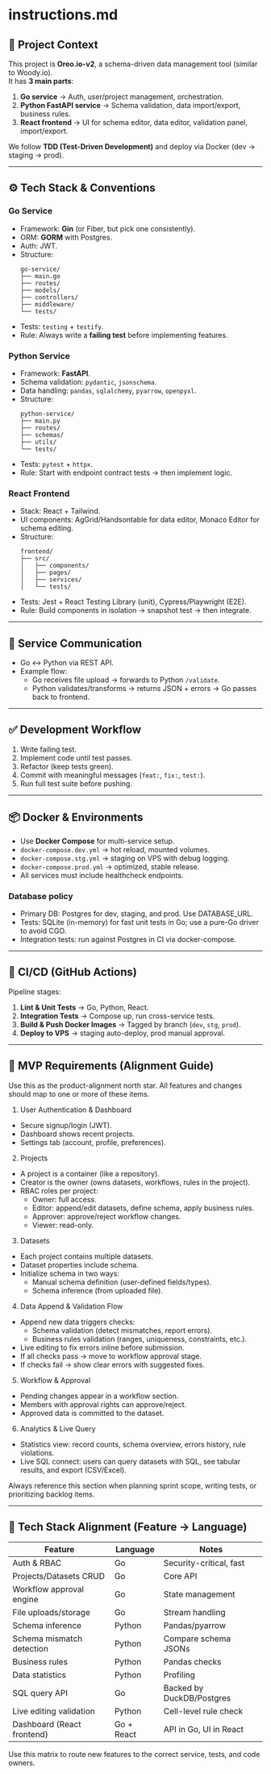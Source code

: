 # instructions.md

## 📌 Project Context
This project is **Oreo.io-v2**, a schema-driven data management tool (similar to Woody.io).  
It has **3 main parts**:  
1. **Go service** → Auth, user/project management, orchestration.  
2. **Python FastAPI service** → Schema validation, data import/export, business rules.  
3. **React frontend** → UI for schema editor, data editor, validation panel, import/export.  

We follow **TDD (Test-Driven Development)** and deploy via Docker (dev → staging → prod).  

---

## ⚙️ Tech Stack & Conventions

### Go Service
- Framework: **Gin** (or Fiber, but pick one consistently).  
- ORM: **GORM** with Postgres.  
- Auth: JWT.  
- Structure:  
  ```
  go-service/
  ├── main.go
  ├── routes/
  ├── models/
  ├── controllers/
  ├── middleware/
  └── tests/
  ```
- Tests: `testing` + `testify`.  
- Rule: Always write a **failing test** before implementing features.  

### Python Service
- Framework: **FastAPI**.  
- Schema validation: `pydantic`, `jsonschema`.  
- Data handling: `pandas`, `sqlalchemy`, `pyarrow`, `openpyxl`.  
- Structure:  
  ```
  python-service/
  ├── main.py
  ├── routes/
  ├── schemas/
  ├── utils/
  └── tests/
  ```
- Tests: `pytest` + `httpx`.  
- Rule: Start with endpoint contract tests → then implement logic.  

### React Frontend
- Stack: React + Tailwind.  
- UI components: AgGrid/Handsontable for data editor, Monaco Editor for schema editing.  
- Structure:  
  ```
  frontend/
  ├── src/
  │   ├── components/
  │   ├── pages/
  │   ├── services/
  │   └── tests/
  ```
- Tests: Jest + React Testing Library (unit), Cypress/Playwright (E2E).  
- Rule: Build components in isolation → snapshot test → then integrate.  

---

## 🔄 Service Communication
- Go ↔ Python via REST API.  
- Example flow:  
  - Go receives file upload → forwards to Python `/validate`.  
  - Python validates/transforms → returns JSON + errors → Go passes back to frontend.  

---

## ✅ Development Workflow
1. Write failing test.  
2. Implement code until test passes.  
3. Refactor (keep tests green).  
4. Commit with meaningful messages (`feat:`, `fix:`, `test:`).  
5. Run full test suite before pushing.  

---

## 📦 Docker & Environments
- Use **Docker Compose** for multi-service setup.  
- `docker-compose.dev.yml` → hot reload, mounted volumes.  
- `docker-compose.stg.yml` → staging on VPS with debug logging.  
- `docker-compose.prod.yml` → optimized, stable release.  
- All services must include healthcheck endpoints.  

### Database policy
- Primary DB: Postgres for dev, staging, and prod. Use DATABASE_URL.
- Tests: SQLite (in-memory) for fast unit tests in Go; use a pure-Go driver to avoid CGO.
- Integration tests: run against Postgres in CI via docker-compose.

---

## 🧪 CI/CD (GitHub Actions)
Pipeline stages:  
1. **Lint & Unit Tests** → Go, Python, React.  
2. **Integration Tests** → Compose up, run cross-service tests.  
3. **Build & Push Docker Images** → Tagged by branch (`dev`, `stg`, `prod`).  
4. **Deploy to VPS** → staging auto-deploy, prod manual approval.  

---

## 🎯 MVP Requirements (Alignment Guide)

Use this as the product-alignment north star. All features and changes should map to one or more of these items.

1) User Authentication & Dashboard
- Secure signup/login (JWT).
- Dashboard shows recent projects.
- Settings tab (account, profile, preferences).

2) Projects
- A project is a container (like a repository).
- Creator is the owner (owns datasets, workflows, rules in the project).
- RBAC roles per project:
  - Owner: full access.
  - Editor: append/edit datasets, define schema, apply business rules.
  - Approver: approve/reject workflow changes.
  - Viewer: read-only.

3) Datasets
- Each project contains multiple datasets.
- Dataset properties include schema.
- Initialize schema in two ways:
  - Manual schema definition (user-defined fields/types).
  - Schema inference (from uploaded file).

4) Data Append & Validation Flow
- Append new data triggers checks:
  - Schema validation (detect mismatches, report errors).
  - Business rules validation (ranges, uniqueness, constraints, etc.).
- Live editing to fix errors inline before submission.
- If all checks pass → move to workflow approval stage.
- If checks fail → show clear errors with suggested fixes.

5) Workflow & Approval
- Pending changes appear in a workflow section.
- Members with approval rights can approve/reject.
- Approved data is committed to the dataset.

6) Analytics & Live Query
- Statistics view: record counts, schema overview, errors history, rule violations.
- Live SQL connect: users can query datasets with SQL, see tabular results, and export (CSV/Excel).

Always reference this section when planning sprint scope, writing tests, or prioritizing backlog items.

---

## 🧭 Tech Stack Alignment (Feature → Language)

| Feature                    | Language   | Notes                     |
| -------------------------- | ---------- | ------------------------- |
| Auth & RBAC                | Go         | Security-critical, fast   |
| Projects/Datasets CRUD     | Go         | Core API                  |
| Workflow approval engine   | Go         | State management          |
| File uploads/storage       | Go         | Stream handling           |
| Schema inference           | Python     | Pandas/pyarrow            |
| Schema mismatch detection  | Python     | Compare schema JSONs      |
| Business rules             | Python     | Pandas checks             |
| Data statistics            | Python     | Profiling                 |
| SQL query API              | Go         | Backed by DuckDB/Postgres |
| Live editing validation    | Python     | Cell-level rule check     |
| Dashboard (React frontend) | Go + React | API in Go, UI in React    |

Use this matrix to route new features to the correct service, tests, and code owners.

